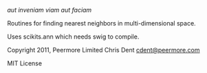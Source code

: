_aut inveniam viam aut faciam_

Routines for finding nearest neighbors in multi-dimensional space.

Uses scikits.ann which needs swig to compile.

Copyright 2011, Peermore Limited
Chris Dent <cdent@peermore.com>

MIT License
